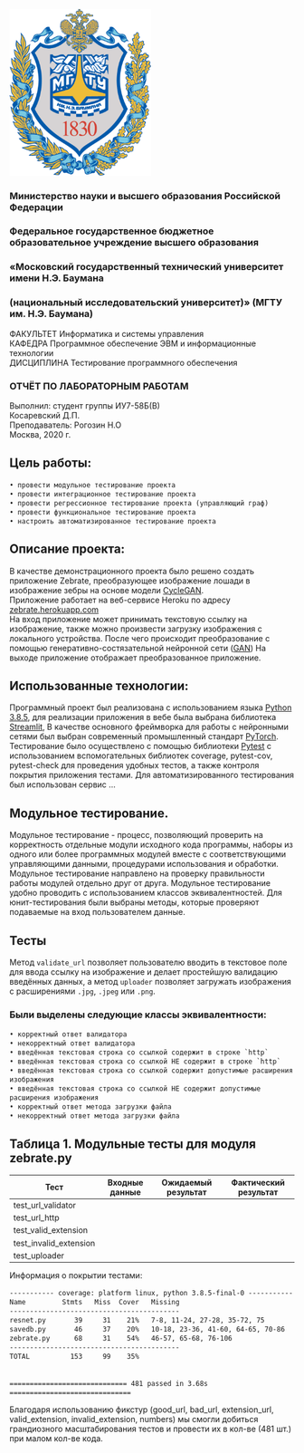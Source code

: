 [<img src="logo.png" width="250"/>](logo.png)

### Министерство науки и высшего образования Российской Федерации
### Федеральное государственное бюджетное образовательное учреждение высшего образования
### «Московский государственный технический университет имени Н.Э. Баумана
### (национальный исследовательский университет)» (МГТУ им. Н.Э. Баумана)

ФАКУЛЬТЕТ Информатика и системы управления \
КАФЕДРА Программное обеспечение ЭВМ и информационные технологии \
ДИСЦИПЛИНА Тестирование программного обеспечения

### ОТЧЁТ ПО ЛАБОРАТОРНЫМ РАБОТАМ

Выполнил:
студент группы ИУ7-58Б(В) \
Косаревский Д.П. \
Преподаватель: Рогозин Н.О \
Москва, 2020 г.


## Цель работы:
    • провести модульное тестирование проекта
    • провести интеграционное тестирование проекта
    • провести регрессионное тестирование проекта (управляющий граф)
    • провести функциональное тестирование проекта
    • настроить автоматизированное тестирование проекта

## Описание проекта:
В качестве демонстрационного проекта было решено создать приложение Zebrate, 
преобразующее изображение лошади в изображение зебры на основе модели 
[CycleGAN](https://github.com/keras-team/keras-io/blob/master/examples/generative/cyclegan.py). \
Приложение работает на веб-сервисе Heroku по адресу [zebrate.herokuapp.com](https://zebrate.herokuapp.com/) \
На вход приложение может принимать текстовую ссылку на изображение,
также можно произвести загрузку изображения с локального устройства.
После чего происходит преобразование с помощью генеративно-состязательной нейронной сети ([GAN](https://en.wikipedia.org/wiki/Generative_adversarial_network))
На выходе приложение отображает преобразованное приложение.

## Использованные технологии:
Программный проект был реализована с использованием языка [Python 3.8.5](https://www.python.org/downloads/release/python-385/), 
для реализации приложения в вебе была выбрана библиотека [Streamlit](https://www.streamlit.io/),
В качестве основного фреймворка для работы с нейронными сетями был выбран современный промышленный стандарт [PyTorch](https://pytorch.org/).
Тестирование было осуществлено с помощью библиотеки [Pytest](https://docs.pytest.org/en/latest/#) с
использованием вспомогательных библиотек coverage, pytest-cov, pytest-check для проведения удобных тестов, а также контроля покрытия приложения тестами.
Для автоматизированного тестирования был использован сервис ...

## Модульное тестирование.
Модульное тестирование - процесс, позволяющий проверить на
корректность отдельные модули исходного кода программы, наборы из одного
или более программных модулей вместе с соответствующими управляющими
данными, процедурами использования и обработки.
Модульное тестирование направлено на проверку правильности работы
модулей отдельно друг от друга. Модульное тестирование удобно проводить
с использованием классов эквивалентностей.
Для юнит-тестирования были выбраны методы, которые проверяют
подаваемые на вход пользователем данные.

## Тесты
Метод `validate_url` позволяет пользователю вводить в текстовое поле
для ввода ссылку на изображение и делает простейшую валидацию введённых данных,
а метод `uploader` позволяет загружать изображения с расширениями `.jpg`, `.jpeg` или `.png`.

### Были выделены следующие классы эквивалентности:
    • корректный ответ валидатора
    • некорректный ответ валидатора
    • введённая текстовая строка со ссылкой содержит в строке `http`
    • введённая текстовая строка со ссылкой НЕ содержит в строке `http`
    • введённая текстовая строка со ссылкой содержит допустимые расширения изображения
    • введённая текстовая строка со ссылкой НЕ содержит допустимые расширения изображения
    • корректный ответ метода загрузки файла
    • некорректный ответ метода загрузки файла

## Таблица 1. Модульные тесты для модуля zebrate.py
| Тест | Входные данные | Ожидаемый результат | Фактический результат |
| ---- | -------------- | ------------------- | --------------------- |
| test_url_validator |  |  |  |
| test_url_http |  |  |  |
| test_valid_extension |  |  |  |
| test_invalid_extension |  |  |  |
| test_uploader |  |  |  |

Информация о покрытии тестами:
```
----------- coverage: platform linux, python 3.8.5-final-0 -----------
Name         Stmts   Miss  Cover   Missing
------------------------------------------
resnet.py       39     31    21%   7-8, 11-24, 27-28, 35-72, 75
savedb.py       46     37    20%   10-18, 23-36, 41-60, 64-65, 70-86
zebrate.py      68     31    54%   46-57, 65-68, 76-106
------------------------------------------
TOTAL          153     99    35%


============================= 481 passed in 3.68s ==============================
```
Благодаря использованию фикстур (good_url, bad_url, extension_url, valid_extension, invalid_extension, numbers)
мы смогли добиться грандиозного масштабирования тестов и провести их в кол-ве (481 шт.) при малом кол-ве кода.
